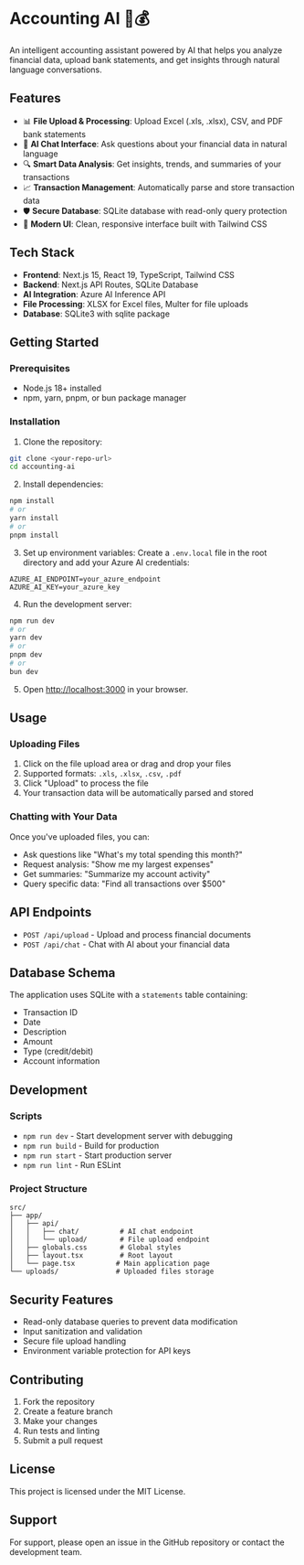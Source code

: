 # Accounting AI 🤖💰

An intelligent accounting assistant powered by AI that helps you analyze financial data, upload bank statements, and get insights through natural language conversations.

## Features

- 📊 **File Upload & Processing**: Upload Excel (.xls, .xlsx), CSV, and PDF bank statements
- 💬 **AI Chat Interface**: Ask questions about your financial data in natural language
- 🔍 **Smart Data Analysis**: Get insights, trends, and summaries of your transactions
- 📈 **Transaction Management**: Automatically parse and store transaction data
- 🛡️ **Secure Database**: SQLite database with read-only query protection
- 🎨 **Modern UI**: Clean, responsive interface built with Tailwind CSS

## Tech Stack

- **Frontend**: Next.js 15, React 19, TypeScript, Tailwind CSS
- **Backend**: Next.js API Routes, SQLite Database
- **AI Integration**: Azure AI Inference API
- **File Processing**: XLSX for Excel files, Multer for file uploads
- **Database**: SQLite3 with sqlite package

## Getting Started

### Prerequisites

- Node.js 18+ installed
- npm, yarn, pnpm, or bun package manager

### Installation

1. Clone the repository:
```bash
git clone <your-repo-url>
cd accounting-ai
```

2. Install dependencies:
```bash
npm install
# or
yarn install
# or
pnpm install
```

3. Set up environment variables:
Create a `.env.local` file in the root directory and add your Azure AI credentials:
```env
AZURE_AI_ENDPOINT=your_azure_endpoint
AZURE_AI_KEY=your_azure_key
```

4. Run the development server:
```bash
npm run dev
# or
yarn dev
# or
pnpm dev
# or
bun dev
```

5. Open [http://localhost:3000](http://localhost:3000) in your browser.

## Usage

### Uploading Files

1. Click on the file upload area or drag and drop your files
2. Supported formats: `.xls`, `.xlsx`, `.csv`, `.pdf`
3. Click "Upload" to process the file
4. Your transaction data will be automatically parsed and stored

### Chatting with Your Data

Once you've uploaded files, you can:
- Ask questions like "What's my total spending this month?"
- Request analysis: "Show me my largest expenses"
- Get summaries: "Summarize my account activity"
- Query specific data: "Find all transactions over $500"

## API Endpoints

- `POST /api/upload` - Upload and process financial documents
- `POST /api/chat` - Chat with AI about your financial data

## Database Schema

The application uses SQLite with a `statements` table containing:
- Transaction ID
- Date
- Description
- Amount
- Type (credit/debit)
- Account information

## Development

### Scripts

- `npm run dev` - Start development server with debugging
- `npm run build` - Build for production
- `npm run start` - Start production server
- `npm run lint` - Run ESLint

### Project Structure

```
src/
├── app/
│   ├── api/
│   │   ├── chat/          # AI chat endpoint
│   │   └── upload/        # File upload endpoint
│   ├── globals.css        # Global styles
│   ├── layout.tsx         # Root layout
│   └── page.tsx          # Main application page
└── uploads/              # Uploaded files storage
```

## Security Features

- Read-only database queries to prevent data modification
- Input sanitization and validation
- Secure file upload handling
- Environment variable protection for API keys

## Contributing

1. Fork the repository
2. Create a feature branch
3. Make your changes
4. Run tests and linting
5. Submit a pull request

## License

This project is licensed under the MIT License.

## Support

For support, please open an issue in the GitHub repository or contact the development team.
